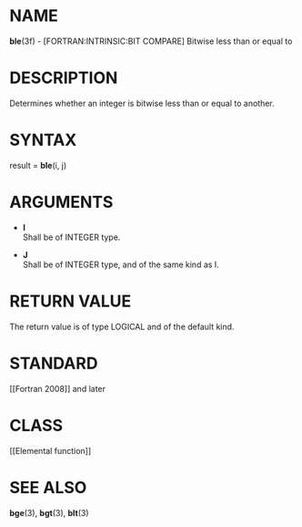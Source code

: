 # NAME

**ble**(3f) - \[FORTRAN:INTRINSIC:BIT COMPARE\] Bitwise less than or
equal to

# DESCRIPTION

Determines whether an integer is bitwise less than or equal to another.

# SYNTAX

result = **ble**(i, j)

# ARGUMENTS

  - **I**  
    Shall be of INTEGER type.

  - **J**  
    Shall be of INTEGER type, and of the same kind as I.

# RETURN VALUE

The return value is of type LOGICAL and of the default kind.

# STANDARD

\[\[Fortran 2008\]\] and later

# CLASS

\[\[Elemental function\]\]

# SEE ALSO

**bge**(3), **bgt**(3), **blt**(3)
